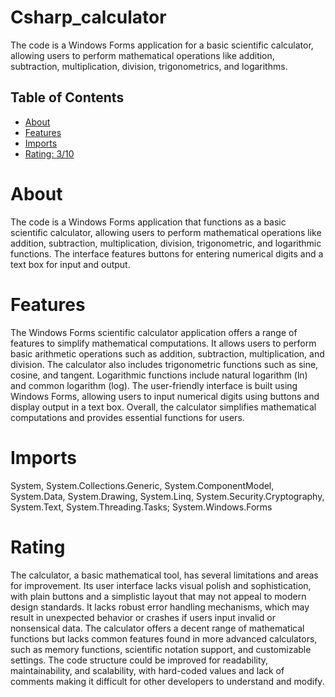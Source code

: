 # Csharp_calculator

The code is a Windows Forms application for a basic scientific calculator, allowing users to perform mathematical operations like addition, subtraction, multiplication, division, trigonometrics, and logarithms.

## Table of Contents

- [About](#about)
- [Features](#features)
- [Imports](#Imports)
- [Rating: 3/10](#Rating)

# About

The code is a Windows Forms application that functions as a basic scientific calculator, allowing users to perform mathematical operations like addition, subtraction, multiplication, division, trigonometric, and logarithmic functions. The interface features buttons for entering numerical digits and a text box for input and output.

# Features

The Windows Forms scientific calculator application offers a range of features to simplify mathematical computations. It allows users to perform basic arithmetic operations such as addition, subtraction, multiplication, and division. The calculator also includes trigonometric functions such as sine, cosine, and tangent. Logarithmic functions include natural logarithm (ln) and common logarithm (log). The user-friendly interface is built using Windows Forms, allowing users to input numerical digits using buttons and display output in a text box. Overall, the calculator simplifies mathematical computations and provides essential functions for users.

# Imports

System, System.Collections.Generic, System.ComponentModel, System.Data, System.Drawing, System.Linq, System.Security.Cryptography, System.Text, System.Threading.Tasks; System.Windows.Forms

# Rating

The calculator, a basic mathematical tool, has several limitations and areas for improvement. Its user interface lacks visual polish and sophistication, with plain buttons and a simplistic layout that may not appeal to modern design standards. It lacks robust error handling mechanisms, which may result in unexpected behavior or crashes if users input invalid or nonsensical data. The calculator offers a decent range of mathematical functions but lacks common features found in more advanced calculators, such as memory functions, scientific notation support, and customizable settings. The code structure could be improved for readability, maintainability, and scalability, with hard-coded values and lack of comments making it difficult for other developers to understand and modify.
